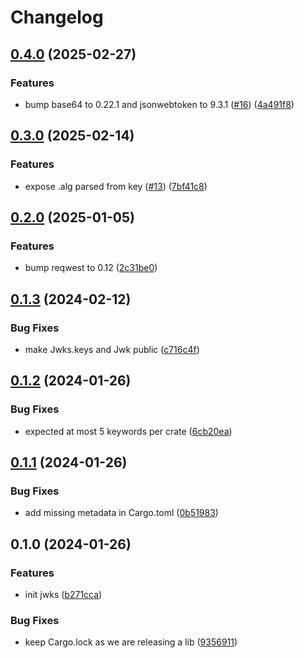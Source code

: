 # Changelog

## [0.4.0](https://github.com/chenhunghan/jwks/compare/v0.3.0...v0.4.0) (2025-02-27)


### Features

* bump base64 to 0.22.1 and jsonwebtoken to 9.3.1 ([#16](https://github.com/chenhunghan/jwks/issues/16)) ([4a491f8](https://github.com/chenhunghan/jwks/commit/4a491f8a3f5407c72a0153e9330e38cf9c229c77))

## [0.3.0](https://github.com/chenhunghan/jwks/compare/v0.2.0...v0.3.0) (2025-02-14)


### Features

* expose .alg parsed from key ([#13](https://github.com/chenhunghan/jwks/issues/13)) ([7bf41c8](https://github.com/chenhunghan/jwks/commit/7bf41c828793288152235ab9030a5d0cc3b9b2e1))

## [0.2.0](https://github.com/chenhunghan/jwks/compare/v0.1.3...v0.2.0) (2025-01-05)


### Features

* bump reqwest to 0.12 ([2c31be0](https://github.com/chenhunghan/jwks/commit/2c31be008e8877ba8da9772d0b81061aff09b961))

## [0.1.3](https://github.com/chenhunghan/jwks/compare/v0.1.2...v0.1.3) (2024-02-12)


### Bug Fixes

* make Jwks.keys and Jwk public ([c716c4f](https://github.com/chenhunghan/jwks/commit/c716c4f9a4aff19fcc039127662d1c8beeeaef7d))

## [0.1.2](https://github.com/chenhunghan/jwks/compare/v0.1.1...v0.1.2) (2024-01-26)


### Bug Fixes

* expected at most 5 keywords per crate ([6cb20ea](https://github.com/chenhunghan/jwks/commit/6cb20ea9e332d9cdaea31ce6f67f86fdec80ab7c))

## [0.1.1](https://github.com/chenhunghan/jwks/compare/v0.1.0...v0.1.1) (2024-01-26)


### Bug Fixes

* add missing metadata in Cargo.toml ([0b51983](https://github.com/chenhunghan/jwks/commit/0b51983e04bfa3e1a9338169c63a59fad8f28b50))

## 0.1.0 (2024-01-26)


### Features

* init jwks ([b271cca](https://github.com/chenhunghan/jwks/commit/b271cca05fe06cd85deff61111398064c521bf1a))


### Bug Fixes

* keep Cargo.lock as we are releasing a lib ([9356911](https://github.com/chenhunghan/jwks/commit/935691161948c7e715562918f945a51efad1e076))
